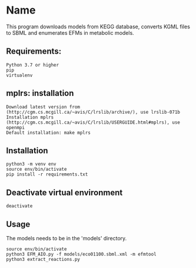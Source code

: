 # Name
This program downloads models from KEGG database, converts KGML files to SBML and enumerates EFMs in metabolic models.

## Requirements:
    Python 3.7 or higher
    pip
    virtualenv


## mplrs: installation
    Download latest version from (http://cgm.cs.mcgill.ca/~avis/C/lrslib/archive/), use lrslib-071b
    Installation mplrs (http://cgm.cs.mcgill.ca/~avis/C/lrslib/USERGUIDE.html#mplrs), use openmpi
    Default installation: make mplrs

## Installation
    python3 -m venv env
    source env/bin/activate
    pip install -r requirements.txt

## Deactivate virtual environment
    deactivate

## Usage
The models needs to be in the 'models' directory.

    source env/bin/activate
    python3 EFM_AIO.py -f models/eco01100.sbml.xml -m efmtool
    python3 extract_reactions.py